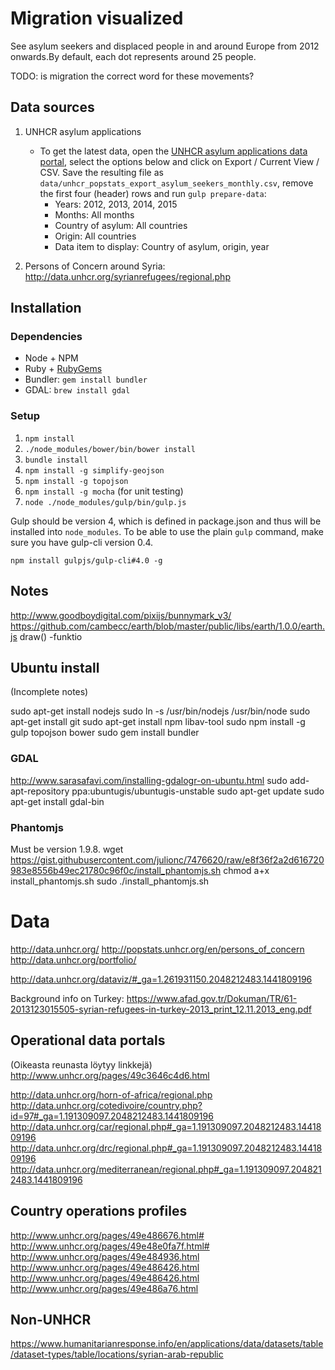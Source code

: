 # Migration visualized

See asylum seekers and displaced people in and around Europe from 2012 onwards.By default, each dot represents around 25 people.

TODO: is migration the correct word for these movements?

## Data sources

1. UNHCR asylum applications

	- To get the latest data, open the [UNHCR asylum applications data portal](http://popstats.unhcr.org/en/asylum_seekers_monthly), select the options below and click on Export / Current View / CSV. Save the resulting file as `data/unhcr_popstats_export_asylum_seekers_monthly.csv`, remove the first four (header) rows and run `gulp prepare-data`:
		- Years: 2012, 2013, 2014, 2015
		- Months: All months
		- Country of asylum: All countries
		- Origin: All countries
		- Data item to display: Country of asylum, origin, year

2. Persons of Concern around Syria: http://data.unhcr.org/syrianrefugees/regional.php

## Installation

### Dependencies

- Node + NPM
- Ruby + [RubyGems](https://rubygems.org/pages/download)
- Bundler: `gem install bundler`
- GDAL: `brew install gdal`

### Setup

1. `npm install`
2. `./node_modules/bower/bin/bower install`
3. `bundle install`
4. `npm install -g simplify-geojson`
5. `npm install -g topojson`
6. `npm install -g mocha` (for unit testing)
7. `node ./node_modules/gulp/bin/gulp.js`

Gulp should be version 4, which is defined in package.json and thus will be installed into `node_modules`. To be able to use the plain `gulp` command, make sure you have gulp-cli version 0.4.
```
npm install gulpjs/gulp-cli#4.0 -g
```

## Notes

http://www.goodboydigital.com/pixijs/bunnymark_v3/
https://github.com/cambecc/earth/blob/master/public/libs/earth/1.0.0/earth.js
draw() -funktio

## Ubuntu install

(Incomplete notes)

sudo apt-get install nodejs
sudo ln -s /usr/bin/nodejs /usr/bin/node
sudo apt-get install git
sudo apt-get install npm libav-tool
sudo npm install -g gulp topojson bower
sudo gem install bundler

### GDAL

http://www.sarasafavi.com/installing-gdalogr-on-ubuntu.html
sudo add-apt-repository ppa:ubuntugis/ubuntugis-unstable
sudo apt-get update
sudo apt-get install gdal-bin

### Phantomjs

Must be version 1.9.8.
wget https://gist.githubusercontent.com/julionc/7476620/raw/e8f36f2a2d616720983e8556b49ec21780c96f0c/install_phantomjs.sh
chmod a+x install_phantomjs.sh
sudo ./install_phantomjs.sh

# Data

http://data.unhcr.org/
http://popstats.unhcr.org/en/persons_of_concern
http://data.unhcr.org/portfolio/

http://data.unhcr.org/dataviz/#_ga=1.261931150.2048212483.1441809196

Background info on Turkey:
https://www.afad.gov.tr/Dokuman/TR/61-2013123015505-syrian-refugees-in-turkey-2013_print_12.11.2013_eng.pdf

## Operational data portals

(Oikeasta reunasta löytyy linkkejä)
http://www.unhcr.org/pages/49c3646c4d6.html

http://data.unhcr.org/horn-of-africa/regional.php
http://data.unhcr.org/cotedivoire/country.php?id=97#_ga=1.191309097.2048212483.1441809196
http://data.unhcr.org/car/regional.php#_ga=1.191309097.2048212483.1441809196
http://data.unhcr.org/drc/regional.php#_ga=1.191309097.2048212483.1441809196
http://data.unhcr.org/mediterranean/regional.php#_ga=1.191309097.2048212483.1441809196

## Country operations profiles

http://www.unhcr.org/pages/49e486676.html#
http://www.unhcr.org/pages/49e48e0fa7f.html#
http://www.unhcr.org/pages/49e484936.html
http://www.unhcr.org/pages/49e486426.html
http://www.unhcr.org/pages/49e486426.html
http://www.unhcr.org/pages/49e486a76.html

## Non-UNHCR

https://www.humanitarianresponse.info/en/applications/data/datasets/table/dataset-types/table/locations/syrian-arab-republic

